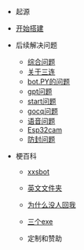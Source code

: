 * 起源

* [开始搭建](./docs/准备事项.md")
  
* 后续解决问题

  * [综合问题](./docs/zonghe.md)
  * [关于三连](./docs/关于三连.md)
  * [bot.PY的问题](./docs/bot.md)
  * [gpt问题](./docs/gpt.md)
  * [start问题](./docs/start问题.md)
  * [gocq问题](./docs/gocq.md)
  * [语音问题](./docs/yuyin.md)
  * [Esp32cam](./docs/esp32cam.md)
  * [防封问题](./docs/fangfeng.md)
      


* 梗百科

  * [xxsbot](./docs/xxsbot.md)
  * [英文文件夹](./docs/c-2数据结构.md)
  * [为什么没人回我](./docs/c-3算法.md)
  * [三个exe](./docs/c-4操作系统.md)

  * 定制和赞助


  

